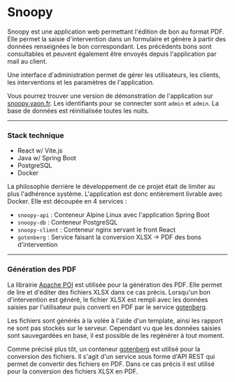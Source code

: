 # Snoopy

Snoopy est une application web permettant l'édition de bon au format PDF. Elle permet la saisie d'intervention dans un
formulaire et génère à partir des données renseignées le bon correspondant. Les précèdents bons sont consultables et
peuvent également être envoyés depuis l'application par mail au client.

Une interface d'administration permet de gérer les utilisateurs, les clients, les interventions et les paramètres de
l'application.

Vous pourrez trouver une version de démonstration de l'application sur [snoopy.yaon.fr](https://snoopy.yaon.fr). Les
identifiants pour se connecter sont `admin` et `admin`. La base de données est réinitialisée toutes les nuits.

***

### Stack technique

- React w/ Vite.js
- Java w/ Spring Boot
- PostgreSQL
- Docker

La philosophie derrière le développement de ce projet était de limiter au plus l'adhérence système. L'application est
donc entièrement livrable avec Docker. Elle est découpée en 4 services :

- `snoopy-api` : Conteneur Alpine Linux avec l'application Spring Boot
- `snoopy-db` : Conteneur PostgreSQL
- `snoopy-client` : Conteneur nginx servant le front React
- `gotenberg` : Service faisant la conversion XLSX -> PDF des bons d'intervention

***

### Génération des PDF

La librairie [Apache POI](https://poi.apache.org/) est utilisée pour la génération des PDF. Elle permet de lire et
d'éditer des fichiers XLSX dans ce cas précis. Lorsqu'un bon d'intervention est généré, le fichier XLSX est rempli avec
les données saisies par l'utilisateur puis converti en PDF par le
service [gotenberg](https://github.com/gotenberg/gotenberg).

Les fichiers sont générés à la volée à l'aide d'un template, ainsi les rapport ne sont pas stockés sur le serveur.
Cependant vu que les données saisies sont sauvegardées en base, il est possible de les regénérer à tout moment.

Comme précisé plus tôt, un conteneur [gotenberg](https://github.com/gotenberg/gotenberg) est utilisé pour la conversion
des fichiers. Il s'agit d'un service
sous forme d'API REST qui permet de convertir des fichiers en PDF. Dans ce cas précis il est utilisé pour la conversion
des fichiers XLSX en PDF.